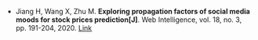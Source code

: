 * Jiang H, Wang X, Zhu M. <b>Exploring propagation factors of social media moods for stock prices prediction[J]</b>. Web Intelligence, vol. 18, no. 3, pp. 191-204, 2020. [Link](https://content.iospress.com/articles/web-intelligence/web200441)